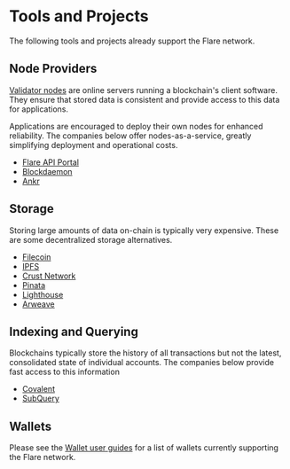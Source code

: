 # Tools and Projects

The following tools and projects already support the Flare network.

## Node Providers

[Validator nodes](../tech/validators.md) are online servers running a blockchain's client software.
They ensure that stored data is consistent and provide access to this data for applications.

Applications are encouraged to deploy their own nodes for enhanced reliability.
The companies below offer nodes-as-a-service, greatly simplifying deployment and operational costs.

* [Flare API Portal](https://api-portal.flare.network/)
* [Blockdaemon](https://blockdaemon.com/documentation/guides/flare/how-to-connect-to-flare/)
* [Ankr](https://www.ankr.com/blog/flare-ankr-s-next-blockchain-connection/)

## Storage

Storing large amounts of data on-chain is typically very expensive.
These are some decentralized storage alternatives.

* [Filecoin](https://docs.filecoin.io/developers/introduction/filecoin-and-ipfs)
* [IPFS](https://docs.ipfs.tech)
* [Crust Network](https://www.crust.network)
* [Pinata](https://www.pinata.cloud)
* [Lighthouse](https://www.lighthouse.storage)
* [Arweave](https://www.arweave.org)

## Indexing and Querying

Blockchains typically store the history of all transactions but not the latest, consolidated state of individual accounts.
The companies below provide fast access to this information

* [Covalent](https://www.covalenthq.com/docs/networks/flare/)
* [SubQuery](https://academy.subquery.network/quickstart/quickstart_chains/flare.html)

## Wallets

Please see the [Wallet user guides](../user/wallets/index.md) for a list of wallets currently supporting the Flare network.
